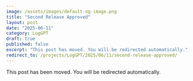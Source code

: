 ```yaml
---
image: /assets/images/default-og-image.png
title: "Second Release Approved"
layout: post
date: "2025-06-11"
category: LogGPT
draft: true
published: false
excerpt: "This post has moved. You will be redirected automatically."
redirect_to: /projects/LogGPT/2025/06/11/second-release-approved/
---
```


This post has been moved. You will be redirected automatically. 
